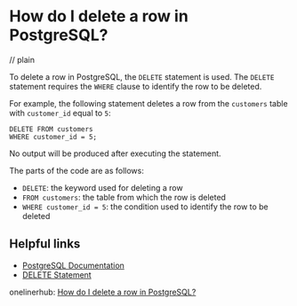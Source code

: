 # How do I delete a row in PostgreSQL?
// plain

To delete a row in PostgreSQL, the `DELETE` statement is used. The `DELETE` statement requires the `WHERE` clause to identify the row to be deleted.

For example, the following statement deletes a row from the `customers` table with `customer_id` equal to `5`:
```
DELETE FROM customers
WHERE customer_id = 5;
```

No output will be produced after executing the statement.

The parts of the code are as follows:
- `DELETE`: the keyword used for deleting a row
- `FROM customers`: the table from which the row is deleted
- `WHERE customer_id = 5`: the condition used to identify the row to be deleted

## Helpful links
- [PostgreSQL Documentation](https://www.postgresql.org/docs/)
- [DELETE Statement](https://www.postgresql.org/docs/current/sql-delete.html)

onelinerhub: [How do I delete a row in PostgreSQL?](https://onelinerhub.com/postgresql/how-do-i-delete-a-row-in-postgresql)
